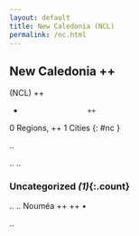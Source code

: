 ```yaml
---
layout: default
title: New Caledonia (NCL)
permalink: /nc.html
---
```



## New Caledonia   ++
(NCL)  ++
-                     ++
0 Regions, ++
1 Cities
{: #nc }

.. 




.. 
.. 


### Uncategorized _(1)_{:.count}


..
..
Nouméa  ++
 ++
•




.. 
 
